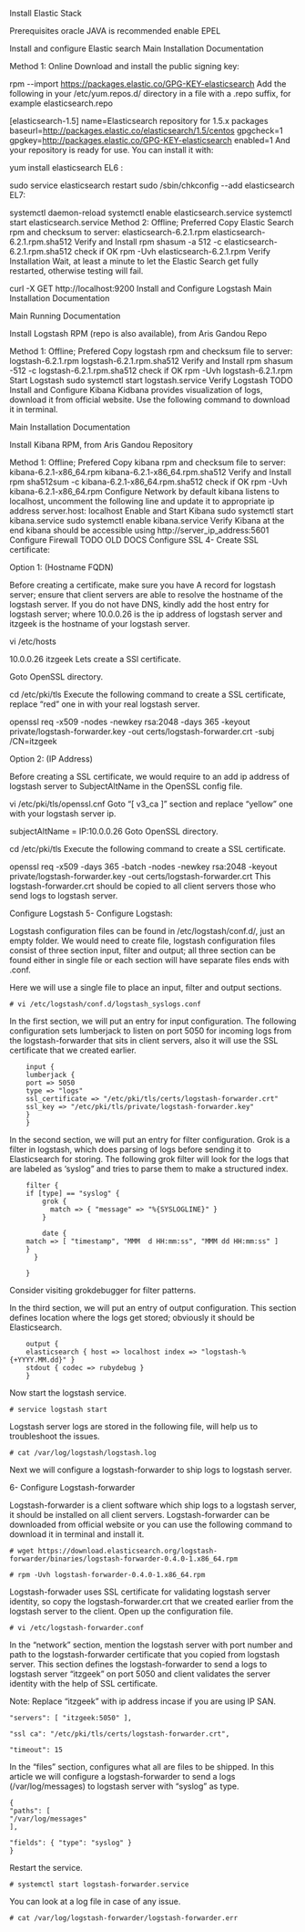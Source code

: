 Install Elastic Stack

Prerequisites
oracle JAVA is recommended
enable EPEL

Install and configure Elastic search
Main Installation Documentation

Method 1: Online
Download and install the public signing key:

rpm --import https://packages.elastic.co/GPG-KEY-elasticsearch
Add the following in your /etc/yum.repos.d/ directory in a file with a .repo suffix, for example elasticsearch.repo

[elasticsearch-1.5]
name=Elasticsearch repository for 1.5.x packages
baseurl=http://packages.elastic.co/elasticsearch/1.5/centos
gpgcheck=1
gpgkey=http://packages.elastic.co/GPG-KEY-elasticsearch
enabled=1
And your repository is ready for use. You can install it with:

yum install elasticsearch
EL6 :

sudo service elasticsearch restart
sudo /sbin/chkconfig --add elasticsearch
EL7:

systemctl daemon-reload
systemctl enable elasticsearch.service
systemctl start elasticsearch.service
Method 2: Offline; Preferred
Copy Elastic Search rpm and checksum to server:
elasticsearch-6.2.1.rpm
elasticsearch-6.2.1.rpm.sha512
Verify and Install rpm
shasum -a 512 -c elasticsearch-6.2.1.rpm.sha512 
check if OK
rpm -Uvh elasticsearch-6.2.1.rpm
Verify Installation
Wait, at least a minute to let the Elastic Search get fully restarted, otherwise testing will fail.

curl -X GET http://localhost:9200
Install and Configure Logstash
Main Installation Documentation

Main Running Documentation

Install Logstash RPM (repo is also available), from Aris Gandou Repo

Method 1: Offline; Prefered
Copy logstash rpm and checksum file to server:
logstash-6.2.1.rpm
logstash-6.2.1.rpm.sha512
Verify and Install rpm
shasum -512 -c logstash-6.2.1.rpm.sha512
check if OK
rpm -Uvh logstash-6.2.1.rpm
Start Logstash
sudo systemctl start logstash.service
Verify Logstash
TODO
Install and Configure Kibana
Kidbana provides visualization of logs, download it from official website. Use the following command to download it in terminal.

Main Installation Documentation

Install Kibana RPM, from Aris Gandou Repository

Method 1: Offline; Prefered
Copy kibana rpm and checksum file to server:
kibana-6.2.1-x86_64.rpm
kibana-6.2.1-x86_64.rpm.sha512
Verify and Install rpm
sha512sum -c kibana-6.2.1-x86_64.rpm.sha512
check if OK
rpm -Uvh kibana-6.2.1-x86_64.rpm
Configure Network
by default kibana listens to localhost, uncomment the following line and update it to appropriate ip address
server.host: localhost
Enable and Start Kibana
sudo systemctl start kibana.service
sudo systemctl enable kibana.service
Verify Kibana
at the end kibana should be accessible using http://server_ip_address:5601
Configure Firewall
TODO
OLD DOCS
Configure SSL
4- Create SSL certificate:

Option 1: (Hostname FQDN)

Before creating a certificate, make sure you have A record for logstash server; ensure that client servers are able to resolve the hostname of the logstash server. If you do not have DNS, kindly add the host entry for logstash server; where 10.0.0.26 is the ip address of logstash server and itzgeek is the hostname of your logstash server.

vi /etc/hosts

10.0.0.26 itzgeek Lets create a SSl certificate.

Goto OpenSSL directory.

cd /etc/pki/tls Execute the following command to create a SSL certificate, replace “red” one in with your real logstash server.

openssl req -x509 -nodes -newkey rsa:2048 -days 365 -keyout private/logstash-forwarder.key -out certs/logstash-forwarder.crt -subj /CN=itzgeek

Option 2: (IP Address)

Before creating a SSL certificate, we would require to an add ip address of logstash server to SubjectAltName in the OpenSSL config file.

vi /etc/pki/tls/openssl.cnf
Goto “[ v3_ca ]” section and replace “yellow” one with your logstash server ip.

subjectAltName = IP:10.0.0.26 Goto OpenSSL directory.

cd /etc/pki/tls
Execute the following command to create a SSL certificate.

openssl req -x509 -days 365 -batch -nodes -newkey rsa:2048 -keyout private/logstash-forwarder.key -out certs/logstash-forwarder.crt
This logstash-forwarder.crt should be copied to all client servers those who send logs to logstash server.



Configure Logstash
5- Configure Logstash:

Logstash configuration files can be found in /etc/logstash/conf.d/, just an empty folder. We would need to create file, logstash configuration files consist of three section input, filter and output; all three section can be found either in single file or each section will have separate files ends with .conf.

Here we will use a single file to place an input, filter and output sections.

	# vi /etc/logstash/conf.d/logstash_syslogs.conf
	
In the first section, we will put an entry for input configuration. The following configuration sets lumberjack to listen on port 5050 for incoming logs from the logstash-forwarder that sits in client servers, also it will use the SSL certificate that we created earlier.

		input {
		lumberjack {
		port => 5050
		type => "logs"
		ssl_certificate => "/etc/pki/tls/certs/logstash-forwarder.crt"
		ssl_key => "/etc/pki/tls/private/logstash-forwarder.key"
		}
		}
In the second section, we will put an entry for filter configuration. Grok is a filter in logstash, which does parsing of logs before sending it to Elasticsearch for storing. The following grok filter will look for the logs that are labeled as ‘syslog” and tries to parse them to make a structured index.

		filter {
		if [type] == "syslog" {
			grok {
			  match => { "message" => "%{SYSLOGLINE}" }
			}
		
			date {
		match => [ "timestamp", "MMM  d HH:mm:ss", "MMM dd HH:mm:ss" ]
		}
		  }
		
		}

Consider visiting grokdebugger for filter patterns.

In the third section, we will put an entry of output configuration. This section defines location where the logs get stored; obviously it should be Elasticsearch.

		output {
		elasticsearch { host => localhost index => "logstash-%{+YYYY.MM.dd}" }
		stdout { codec => rubydebug }
		}

Now start the logstash service.

	# service logstash start
Logstash server logs are stored in the following file, will help us to troubleshoot the issues.

	# cat /var/log/logstash/logstash.log
Next we will configure a logstash-forwarder to ship logs to logstash server.


6- Configure Logstash-forwarder

Logstash-forwarder is a client software which ship logs to a logstash server, it should be installed on all client servers. Logstash-forwarder can be downloaded from official website or you can use the following command to download it in terminal and install it.

	# wget https://download.elasticsearch.org/logstash-forwarder/binaries/logstash-forwarder-0.4.0-1.x86_64.rpm

	# rpm -Uvh logstash-forwarder-0.4.0-1.x86_64.rpm
	
Logstash-forwader uses SSL certificate for validating logstash server identity, so copy the logstash-forwarder.crt that we created earlier from the logstash server to the client. Open up the configuration file.

	# vi /etc/logstash-forwarder.conf
	
In the “network” section, mention the logstash server with port number and path to the logstash-forwarder certificate that you copied from logstash server. This section defines the logstash-forwarder to send a logs to logstash server “itzgeek” on port 5050 and client validates the server identity with the help of SSL certificate.

Note: Replace “itzgeek” with ip address incase if you are using IP SAN.

	"servers": [ "itzgeek:5050" ],

	"ssl ca": "/etc/pki/tls/certs/logstash-forwarder.crt",

	"timeout": 15
	
In the “files” section, configures what all are files to be shipped. In this article we will configure a logstash-forwarder to send a logs (/var/log/messages) to logstash server with “syslog” as type.

	{
	"paths": [
	"/var/log/messages"
	],
	
	"fields": { "type": "syslog" }
	}
	
Restart the service.

	# systemctl start logstash-forwarder.service

You can look at a log file in case of any issue.

	# cat /var/log/logstash-forwarder/logstash-forwarder.err
